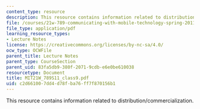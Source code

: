 ```yaml
---
content_type: resource
description: This resource contains information related to distribution/commercialization.
file: /courses/21w-789-communicating-with-mobile-technology-spring-2011/c2d661007dd4d78fba76ff7f870156b1_MIT21W_789S11_class9.pdf
file_type: application/pdf
learning_resource_types:
- Lecture Notes
license: https://creativecommons.org/licenses/by-nc-sa/4.0/
ocw_type: OCWFile
parent_title: Lecture Notes
parent_type: CourseSection
parent_uid: 83fa5db9-380f-2071-9cdb-e6e0be610038
resourcetype: Document
title: MIT21W_789S11_class9.pdf
uid: c2d66100-7dd4-d78f-ba76-ff7f870156b1
---
```

This resource contains information related to distribution/commercialization.